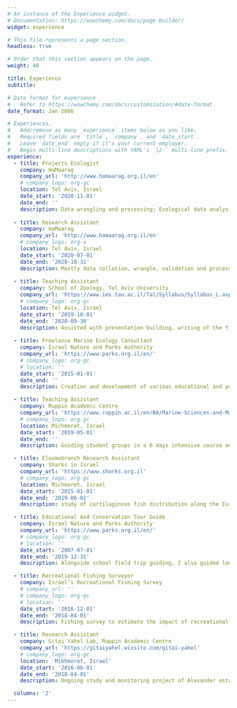 ```yaml
---
# An instance of the Experience widget.
# Documentation: https://wowchemy.com/docs/page-builder/
widget: experience

# This file represents a page section.
headless: true

# Order that this section appears on the page.
weight: 40

title: Experience
subtitle:

# Date format for experience
#   Refer to https://wowchemy.com/docs/customization/#date-format
date_format: Jan 2006

# Experiences.
#   Add/remove as many `experience` items below as you like.
#   Required fields are `title`, `company`, and `date_start`.
#   Leave `date_end` empty if it's your current employer.
#   Begin multi-line descriptions with YAML's `|2-` multi-line prefix.
experience:
  - title: Projects Ecologist
    company: HaMaarag
    company_url: 'http://www.hamaarag.org.il/en'
    # company_logo: org-gc
    location: Tel Aviv, Israel
    date_start: '2020-11-01'
    date_end: ''
    description: Data wrangling and processing; Ecological data analysis; Writing ecological reports; Project coordination
        
  - title: Research Assistant
    company: HaMaarag
    company_url: 'http://www.hamaarag.org.il/en'
    # company_logo: org-x
    location: Tel Aviv, Israel
    date_start: '2020-07-01'
    date_end: '2020-10-31'
    description: Mostly data collation, wrangle, validation and processing.
    
  - title: Teaching Assistant
    company: School of Zoology, Tel Aviv University
    company_url: 'https://www.ims.tau.ac.il/Tal/Syllabus/Syllabus_L.aspx?lang=EN&course=0455180901&year=2020&req=31032afb78229c0ddf595d6a732223ad2eb72a7e5c36aee8945d9e794c276515&caller='
    # company_logo: org-gc
    location: Tel Aviv, Israel
    date_start: '2019-10-01'
    date_end: '2020-09-30'
    description: Assisted with presentation building, writing of the final exam and answering students questions.
    
  - title: Freelance Marine Ecology Consultant
    company: Israel Nature and Parks Authority
    company_url: 'https://www.parks.org.il/en/'
    # company_logo: org-gc
    # location: ''
    date_start: '2015-01-01'
    date_end: ''
    description: Creation and development of various educational and popular-scientific materials that are marine conservation orientated.

  - title: Teaching Assistant
    company: Ruppin Academic Centre
    company_url: 'https://www.ruppin.ac.il/en/BA/Marine-Sciences-and-Marine-Environment/Pages/default.aspx'
    # company_logo: org-gc
    location: Michmoret, Israel
    date_start: '2019-05-01'
    date_end: ''
    description: Guiding student groups in a 6 days intensive course on the littoral zone of the Mediterranean Sea.

  - title: Elasmobranch Research Assistant
    company: Sharks in Israel
    company_url: 'https://www.sharks.org.il'
    # company_logo: org-gc
    location: Michmoret, Israel
    date_start: '2015-01-01'
    date_end: '2019-06-01'
    description: study of cartilaginous fish distribution along the Israeli coastline. I done database establishment and management; Elasmobranchs identification; Data analysis; Elasmobranhs sampling for genetic analysis; Shark tagging. I was also one of the founding members of the organisation.

  - title: Educational And Conservation Tour Guide
    company: Israel Nature and Parks Authority
    company_url: 'https://www.parks.org.il/en/'
    # company_logo: org-gc
    # location: ''
    date_start: '2007-07-01'
    date_end: '2019-12-31'
    description: Alongside school field trip guiding, I also guided long-term ecological and environmental educational projects, developed educational materials and created presentations and lectures.

  - title: Recreational Fishing Surveyor
    company: Israel’s Recreational Fishing Survey
    # company_url: ''
    # company_logo: org-gc
    # location: ''
    date_start: '2016-12-01'
    date_end: '2018-04-01'
    description: Fishing survey to estimate the impact of recreational fishing on the marine environment in Israel. Interviewed fishermen during beach surveys for data collection and input.

  - title: Research Assistant
    company: Gitai Yahel Lab, Ruppin Academic Centre
    company_url: 'https://gitaiyahel.wixsite.com/gitai-yahel'
    # company_logo: org-gc
    location: 'Mikhmoret, Israel'
    date_start: '2016-06-01'
    date_end: '2018-04-01'
    description: Ongoing study and monitoring project of Alexander estuary biogeochemical - Ruppin Estuarine Coastal Observatory (RECO). I was a field assistant and helped with data collection, samples collection, lab analyses.

  columns: '2'
---
```

